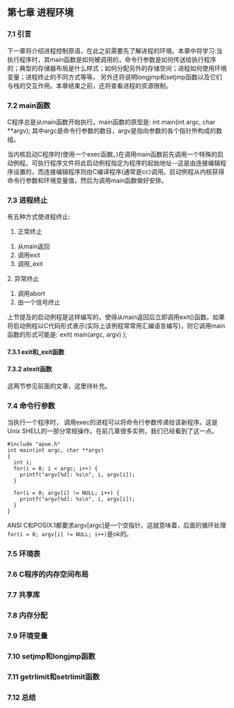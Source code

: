 ## 第七章 进程环境

### 7.1 引言
  下一章将介绍进程控制原语，在此之前需要先了解进程的环境。本章中将学习:当执行程序时，其main函数是如何被调用的，命令行参数是如何传送给执行程序的；典型的存储器布局是什么样式；如何分配另外的存储空间；进程如何使用环境变量；进程终止的不同方式等等。
  另外还将说明longjmp和setjmp函数以及它们与栈的交互作用。本章结束之前，还将查看进程的资源限制。

### 7.2 main函数
  C程序总是从main函数开始执行。main函数的原型是: int main(int argc, char **argv);
  其中argc是命令行参数的数目，argv是指向参数的各个指针所构成的数组。
  
  当内核启动C程序时(使用一个exec函数。)在调用main函数前先调用一个特殊的启动例程。可执行程序文件将此启动例程指定为程序的起始地址--这是由连接编辑程序设置的，而连接编辑程序则由C编译程序(通常是cc)调用。启动例程从内核获得命令行参数和环境变量值，然后为调用main函数做好安排。

### 7.3 进程终止
  有五种方式使进程终止:
  1. 正常终止
  <ol>
    <li>从main返回</li>
    <li>调用exit</li>
    <li>调用_exit</li>
  </ol>
  2. 异常终止
  <ol>
    <li>调用abort</li>
    <li>由一个信号终止</li>
  </ol>

  上节提及的启动例程是这样编写的，使得从main返回后立即调用exit()函数。如果将启动例程以C代码形式表示(实际上该例程常常用汇编语言编写)，则它调用main函数的形式可能是:`exit( main(argc, argv) );

#### 7.3.1 exit和_exit函数
#### 7.3.2 atexit函数
  这两节参见前面的文章，这里待补充。

### 7.4 命令行参数
  当执行一个程序时， 调用exec的进程可以将命令行参数传递给该新程序。这是Unix SHELL的一部分常规操作。在前几章很多实例，我们已经看到了这一点。
```
#include "apue.h"
int main(int argc, char **argv)
{
  int i;
  for(i = 0; i < argc; i++) {
    printf("argv[%d]: %s\n", i, argv[i]);
  }

  for(i = 0; argv[i] != NULL; i++) {
    printf("argv[%d]: %s\n", i, argv[i]);
  }
}
```
  ANSI C和POSIX.1都要求argv[argc]是一个空指针。这就意味着，后面的循环处理`for(i = 0; argv[i] != NULL; i++)`是ok的。

### 7.5 环境表

### 7.6 C程序的内存空间布局

### 7.7 共享库

### 7.8 内存分配

### 7.9 环境变量

### 7.10 setjmp和longjmp函数

### 7.11 getrlimit和setrlimit函数

### 7.12 总结
